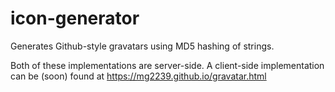 # icon-generator

Generates Github-style gravatars using MD5 hashing of strings.

Both of these implementations are server-side. A client-side implementation can be (soon) found at https://mg2239.github.io/gravatar.html